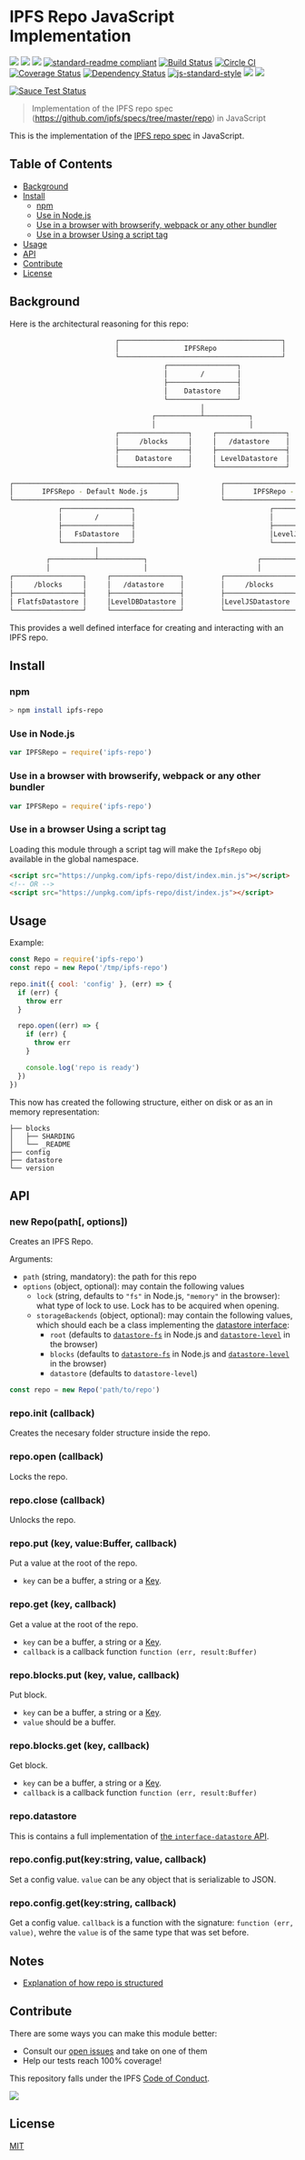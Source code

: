 # IPFS Repo JavaScript Implementation

[![](https://img.shields.io/badge/made%20by-Protocol%20Labs-blue.svg?style=flat-square)](http://ipn.io)
[![](https://img.shields.io/badge/project-IPFS-blue.svg?style=flat-square)](http://ipfs.io/)
[![](https://img.shields.io/badge/freenode-%23ipfs-blue.svg?style=flat-square)](http://webchat.freenode.net/?channels=%23ipfs)
[![standard-readme compliant](https://img.shields.io/badge/standard--readme-OK-green.svg?style=flat-square)](https://github.com/RichardLitt/standard-readme)
[![Build Status](https://travis-ci.org/ipfs/js-ipfs-repo.svg)](https://travis-ci.org/ipfs/js-ipfs-repo) [![Circle CI](https://circleci.com/gh/ipfs/js-ipfs-repo.svg?style=svg)](https://circleci.com/gh/ipfs/js-ipfs-repo)
[![Coverage Status](https://coveralls.io/repos/github/ipfs/js-ipfs-repo/badge.svg?branch=master)](https://coveralls.io/github/ipfs/js-ipfs-repo?branch=master) [![Dependency Status](https://david-dm.org/diasdavid/js-peer-id.svg?style=flat-square)](https://david-dm.org/ipfs/js-ipfs-repo)
[![js-standard-style](https://img.shields.io/badge/code%20style-standard-brightgreen.svg?style=flat-square)](https://github.com/feross/standard)
![](https://img.shields.io/badge/npm-%3E%3D3.0.0-orange.svg?style=flat-square)
![](https://img.shields.io/badge/Node.js-%3E%3D4.0.0-orange.svg?style=flat-square)

[![Sauce Test Status](https://saucelabs.com/browser-matrix/ipfs-js-repo.svg)](https://saucelabs.com/u/ipfs-js-repo)

> Implementation of the IPFS repo spec (https://github.com/ipfs/specs/tree/master/repo) in JavaScript

This is the implementation of the [IPFS repo spec](https://github.com/ipfs/specs/tree/master/repo) in JavaScript.

## Table of Contents

- [Background](#background)
- [Install](#install)
  - [npm](#npm)
  - [Use in Node.js](#use-in-nodejs)
  - [Use in a browser with browserify, webpack or any other bundler](#use-in-a-browser-with-browserify-webpack-or-any-other-bundler)
  - [Use in a browser Using a script tag](#use-in-a-browser-using-a-script-tag)
- [Usage](#usage)
- [API](#api)
- [Contribute](#contribute)
- [License](#license)

## Background

Here is the architectural reasoning for this repo:

```bash
                          ┌────────────────────────────────────────┐
                          │                IPFSRepo                │
                          └────────────────────────────────────────┘
                                      ┌─────────────────┐
                                      │        /        │
                                      ├─────────────────┤
                                      │    Datastore    │
                                      └─────────────────┘
                                               │
                                   ┌───────────┴───────────┐
                                   │                       │
                          ┌─────────────────┐     ┌─────────────────┐
                          │     /blocks     │     │   /datastore    │
                          ├─────────────────┤     ├─────────────────┤
                          │    Datastore    │     │ LevelDatastore  │
                          └─────────────────┘     └─────────────────┘

┌────────────────────────────────────────┐          ┌────────────────────────────────────────┐
│       IPFSRepo - Default Node.js       │          │       IPFSRepo - Default Browser       │
└────────────────────────────────────────┘          └────────────────────────────────────────┘
            ┌─────────────────┐                                 ┌─────────────────┐
            │        /        │                                 │        /        │
            ├─────────────────┤                                 ├─────────────────┤
            │   FsDatastore   │                                 │LevelJSDatastore │
            └─────────────────┘                                 └─────────────────┘
                     │                                                   │
         ┌───────────┴───────────┐                           ┌───────────┴───────────┐
         │                       │                           │                       │
┌─────────────────┐     ┌─────────────────┐         ┌─────────────────┐     ┌─────────────────┐
│     /blocks     │     │   /datastore    │         │     /blocks     │     │   /datastore    │
├─────────────────┤     ├─────────────────┤         ├─────────────────┤     ├─────────────────┤
│ FlatfsDatastore │     │LevelDBDatastore │         │LevelJSDatastore │     │LevelJSDatastore │
└─────────────────┘     └─────────────────┘         └─────────────────┘     └─────────────────┘
```

This provides a well defined interface for creating and interacting with an IPFS repo.

## Install

### npm

```sh
> npm install ipfs-repo
```

### Use in Node.js

```js
var IPFSRepo = require('ipfs-repo')
```

### Use in a browser with browserify, webpack or any other bundler

```js
var IPFSRepo = require('ipfs-repo')
```

### Use in a browser Using a script tag

Loading this module through a script tag will make the `IpfsRepo` obj available in the global namespace.

```html
<script src="https://unpkg.com/ipfs-repo/dist/index.min.js"></script>
<!-- OR -->
<script src="https://unpkg.com/ipfs-repo/dist/index.js"></script>
```

## Usage

Example:

```js
const Repo = require('ipfs-repo')
const repo = new Repo('/tmp/ipfs-repo')

repo.init({ cool: 'config' }, (err) => {
  if (err) {
    throw err
  }

  repo.open((err) => {
    if (err) {
      throw err
    }

    console.log('repo is ready')
  })
})
```

This now has created the following structure, either on disk or as an in memory representation:

```
├── blocks
│   ├── SHARDING
│   └── _README
├── config
├── datastore
└── version
```

## API

### new Repo(path[, options])

Creates an IPFS Repo.

Arguments:

* `path` (string, mandatory): the path for this repo
* `options` (object, optional): may contain the following values
  * `lock` (string, defaults to `"fs"` in Node.js, `"memory"` in the browser): what type of lock to use. Lock has to be acquired when opening.
  * `storageBackends` (object, optional): may contain the following values, which should each be a class implementing the [datastore interface](https://github.com/ipfs/interface-datastore#readme):
    * `root` (defaults to [`datastore-fs`](https://github.com/ipfs/js-datastore-fs#readme) in Node.js and [`datastore-level`](https://github.com/ipfs/js-datastore-level#readme) in the browser)
    * `blocks` (defaults to [`datastore-fs`](https://github.com/ipfs/js-datastore-fs#readme) in Node.js and [`datastore-level`](https://github.com/ipfs/js-datastore-level#readme) in the browser)
    * `datastore` (defaults to `datastore-level`)

```js
const repo = new Repo('path/to/repo')
```

### repo.init (callback)

Creates the necesary folder structure inside the repo.

### repo.open (callback)

Locks the repo.

### repo.close (callback)

Unlocks the repo.

### repo.put (key, value:Buffer, callback)

Put a value at the root of the repo.

* `key` can be a buffer, a string or a [Key](https://github.com/ipfs/interface-datastore#keys).

### repo.get (key, callback)

Get a value at the root of the repo.

* `key` can be a buffer, a string or a [Key](https://github.com/ipfs/interface-datastore#keys).
* `callback` is a callback function `function (err, result:Buffer)`

### repo.blocks.put (key, value, callback)

Put block.

* `key` can be a buffer, a string or a [Key](https://github.com/ipfs/interface-datastore#keys).
* `value` should be a buffer.

### repo.blocks.get (key, callback)

Get block.

* `key` can be a buffer, a string or a [Key](https://github.com/ipfs/interface-datastore#keys).
* `callback` is a callback function `function (err, result:Buffer)`

### repo.datastore

This is contains a full implementation of [the `interface-datastore` API](https://github.com/ipfs/interface-datastore#api).

### repo.config.put(key:string, value, callback)

Set a config value. `value` can be any object that is serializable to JSON.

### repo.config.get(key:string, callback)

Get a config value. `callback` is a function with the signature: `function (err, value)`, wehre the `value` is of the same type that was set before.

## Notes

- [Explanation of how repo is structured](https://github.com/ipfs/js-ipfs-repo/pull/111#issuecomment-279948247)

## Contribute

There are some ways you can make this module better:

- Consult our [open issues](https://github.com/ipfs/js-ipfs-repo/issues) and take on one of them
- Help our tests reach 100% coverage!

This repository falls under the IPFS [Code of Conduct](https://github.com/ipfs/community/blob/master/code-of-conduct.md).

[![](https://cdn.rawgit.com/jbenet/contribute-ipfs-gif/master/img/contribute.gif)](https://github.com/ipfs/community/blob/master/contributing.md)

## License

[MIT](LICENSE)
